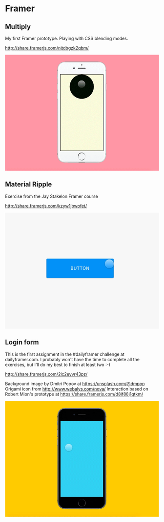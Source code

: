# Framer

## Multiply
My first Framer prototype. Playing with CSS blending modes.

http://share.framerjs.com/njtdbgzk2qbm/

![Framer Multiply](/img/framer_multiply.gif?raw=true "Framer Multiply")

## Material Ripple
Exercise from the Jay Stakelon Framer course

http://share.framerjs.com/kzyw1jbwofet/

![Framer Material Button](/img/framer_material_button.gif?raw=true "Framer Material Button")


## Login form
This is the first assignment in the #dailyframer challenge at dailyframer.com. I probably won't have the time to complete all the exercises, but I'll do my best to finish at least two :-)

http://share.framerjs.com/2ic2evvr43pz/

Background image by Dmitri Popov at https://unsplash.com/@dmpop 
Origami icon from http://www.webalys.com/nova/ 
Interaction based on Robert Mion's prototype at https://share.framerjs.com/d8if88j1qtkm/

![Framer Login](/img/framer_login.gif?raw=true "Framer Login")
